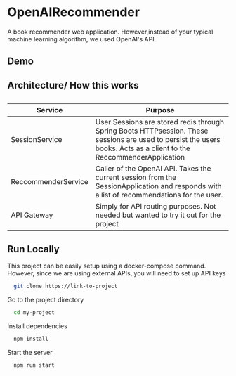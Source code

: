 
# OpenAIRecommender

A book recommender web application. However,instead of your typical machine learning algorithm, we used OpenAI's API. 



## Demo





## Architecture/ How this works





## 


| Service   | Purpose  |
|------------|------------|
| SessionService   | User Sessions are stored redis through Spring Boots HTTPsession. These sessions are used to persist the users books. Acts as a client to the ReccommenderApplication   |
| ReccommenderService   | Caller of the OpenAI API. Takes the current session from the SessionApplication and responds with a list of recommendations for the user.    |
| API Gateway   | Simply for API routing purposes. Not needed but wanted to try it out for the project  |









## Run Locally

This project can be easily setup using a docker-compose command. However, since we are using external APIs, you will need to set up API keys 




```bash
  git clone https://link-to-project
```

Go to the project directory

```bash
  cd my-project
```

Install dependencies

```bash
  npm install
```

Start the server

```bash
  npm run start
```

    
